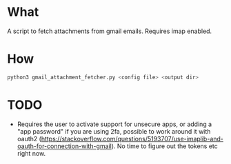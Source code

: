 # What
A script to fetch attachments from gmail emails. Requires imap enabled.

# How
```bash
python3 gmail_attachment_fetcher.py <config file> <output dir>
```

# TODO
* Requires the user to activate support for unsecure apps, or adding a "app password" if you are using 2fa, possible to work around it with oauth2 (https://stackoverflow.com/questions/5193707/use-imaplib-and-oauth-for-connection-with-gmail). No time to figure out the tokens etc right now.
